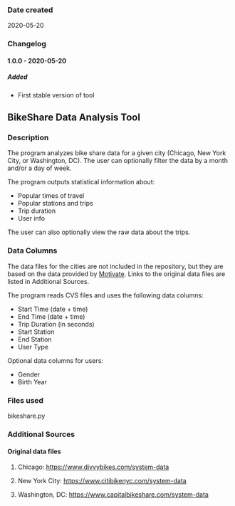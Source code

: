 ### Date created
2020-05-20

### Changelog

#### 1.0.0 - 2020-05-20

##### Added
- First stable version of tool

## BikeShare Data Analysis Tool

### Description
The program analyzes bike share data for a given city (Chicago, New York City, or Washington, DC). The user can optionally filter the data by a month and/or a day of week.

The program outputs statistical information about:

- Popular times of travel
- Popular stations and trips
- Trip duration
- User info

The user can also optionally view the raw data about the trips.

### Data Columns

The data files for the cities are not included in the repository, but they are based on the data provided by [Motivate](https://www.motivateco.com "Motivate website"). Links to the original data files are listed in Additional Sources.

The program reads CVS files and uses the following data columns:

- Start Time (date + time)
- End Time (date + time)
- Trip Duration (in seconds)
- Start Station
- End Station
- User Type

Optional data columns for users:
- Gender
- Birth Year

### Files used
bikeshare.py

### Additional Sources

#### Original data files

1. Chicago: https://www.divvybikes.com/system-data

2. New York City: https://www.citibikenyc.com/system-data

3. Washington, DC: https://www.capitalbikeshare.com/system-data
